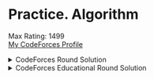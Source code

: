 # Practice. Algorithm
Max Rating: 1499  
[My CodeForces Profile](https://codeforces.com/profile/louis_LIU)  

<details>
<summary>CodeForces Round Solution</summary>
<table>
  <tr>
    <td></td>
    <td> A </td>
    <td> B </td>
    <td> C </td>
    <td> D </td>
    <td> E </td>
    <td> F </td>
    <td> G </td>
  </tr>
  <tr>
    <td>#667 (Div. 3)</td>
    <td><a href="https://github.com/louisfghbvc/other/blob/master/CodeForces/Round%20%23667%20(Div.%203)/A%20-%20Yet%20Another%20Two%20Integers%20Problem.cpp">Yet Another Two Integers Problem</a></td>
    <td><a href="https://github.com/louisfghbvc/other/blob/master/CodeForces/Round%20%23667%20(Div.%203)/B - Minimum Product.cpp">Minimum Product</a></td>
    <td><a href="https://github.com/louisfghbvc/other/blob/master/CodeForces/Round%20%23667%20(Div.%203)/C - Yet Another Array Restoration.cpp">Yet Another Array Restoration</a></td>
    <td><a href="https://github.com/louisfghbvc/other/blob/master/CodeForces/Round%20%23667%20(Div.%203)/D - Decrease the Sum of Digits.cpp">Decrease the Sum of Digits</a></td>
    <td><a href="https://github.com/louisfghbvc/other/blob/master/CodeForces/Round%20%23667%20(Div.%203)/E - Two Platforms.cpp">Two Platforms</a></td>
    <td><a href="https://github.com/louisfghbvc/other/blob/master/CodeForces/Round%20%23667%20(Div.%203)/F - Subsequences of Length Two.cpp">Subsequences of Length Two</a></td>
  </tr>
  <tr>
    <td>#666 (Div. 2)</td>
    <td><a href="https://github.com/louisfghbvc/other/blob/master/CodeForces/Round%20%23666%20(Div.%202)/A%20-%20Juggling%20Letters.cpp">Juggling Letters</a></td>
    <td><a href="https://github.com/louisfghbvc/other/blob/master/CodeForces/Round%20%23666%20(Div.%202)/B%20-%20Power%20Sequence.cpp">Power Sequence</a></td>
    <td><a href="https://github.com/louisfghbvc/other/blob/master/CodeForces/Round%20%23666%20(Div.%202)/C - Multiples of Length.cpp">Multiples of Length</a></td>
    <td><a href="https://github.com/louisfghbvc/other/blob/master/CodeForces/Round%20%23666%20(Div.%202)/D - Stoned Game.cpp">Stoned Game</a></td>
  </tr>
  <tr>
    <td>#665 (Div. 2)</td>
    <td><a href="https://github.com/louisfghbvc/other/blob/master/CodeForces/Round%20%23665/A%20-%20Distance%20and%20Axis.cpp">Distance and Axis</a></td>
    <td><a href="https://github.com/louisfghbvc/other/blob/master/CodeForces/Round%20%23665/B%20-%20Ternary%20Sequence.cpp">Ternary Sequence</a></td>
    <td><a href="https://github.com/louisfghbvc/other/blob/master/CodeForces/Round%20%23665/C%20-%20Mere%20Array.cpp">Mere Array</a></td>
    <td><a href="https://github.com/louisfghbvc/other/blob/master/CodeForces/Round%20%23665/D%20-%20Maximum%20Distributed%20Tree.cpp">Maximum Distributed Tree</a></td>
  </tr>
  <tr>
    <td>#664 (Div. 2)</td>
    <td><a href="https://github.com/louisfghbvc/other/blob/master/CodeForces/Round%20%23664%20(Div%202)/A%20-%20Boboniu%20Likes%20to%20Color%20Balls.cpp">Boboniu Likes to Color Balls</a></td>
    <td><a href="https://github.com/louisfghbvc/other/blob/master/CodeForces/Round%20%23664%20(Div%202)/B%20-%20Boboniu%20Plays%20Chess.cpp">Boboniu Plays Chess</a></td>
    <td><a href="https://github.com/louisfghbvc/other/blob/master/CodeForces/Round%20%23664%20(Div%202)/C%20-%20Boboniu%20and%20Bit%20Operations.cpp">Boboniu and Bit Operations</a></td>
    <td><a href="https://github.com/louisfghbvc/other/blob/master/CodeForces/Round%20%23664%20(Div%202)/D%20-%20Boboniu%20Chats%20with%20Du.cpp">Boboniu Chats with Du</a></td>
  </tr>
</table>
</details>

<details>
<summary>CodeForces Educational Round Solution</summary>
<table>
   <tr>
    <td></td>
    <td> A </td>
    <td> B </td>
    <td> C </td>
    <td> D </td>
    <td> E </td>
    <td> F </td>
    <td> G </td>
  </tr>
  
  <tr>
    <td>#94 (Div. 2)</td>
    <td><a href="https://github.com/louisfghbvc/other/blob/master/CodeForces/Educational%20Round%2094%20(Rated%20for%20Div.%202)/A%20-%20String%20Similarity.cpp">String Similarity</a></td>
    <td><a href="https://github.com/louisfghbvc/other/blob/master/CodeForces/Educational%20Round%2094%20(Rated%20for%20Div.%202)/B - RPG Protagonist.cpp">RPG Protagonist</a></td>
    <td><a href="https://github.com/louisfghbvc/other/blob/master/CodeForces/Educational%20Round%2094%20(Rated%20for%20Div.%202)/C - Binary String Reconstruction.cpp">Binary String Reconstruction</a></td>
    <td><a href="https://github.com/louisfghbvc/other/blob/master/CodeForces/Educational%20Round%2094%20(Rated%20for%20Div.%202)/D - Zigzags.cpp">Zigzags</a></td>
    <td><a href="https://github.com/louisfghbvc/other/blob/master/CodeForces/Educational%20Round%2094%20(Rated%20for%20Div.%202)/E - Clear the Multiset.cpp">Clear the Multiset</a></td>
  </tr>
  <tr>
    <td>#93 (Div. 2)</td>
    <td><a href="https://github.com/louisfghbvc/other/tree/master/CodeForces/Educational%20Round%2093/A - Bad Triangle.cpp">Bad Triangle</a></td>
    <td><a href="https://github.com/louisfghbvc/other/tree/master/CodeForces/Educational%20Round%2093/B - Substring Removal Game.cpp">Substring Removal Game</a></td>
    <td><a href="https://github.com/louisfghbvc/other/tree/master/CodeForces/Educational%20Round%2093/C - Good Subarrays.cpp">Good Subarrays</a></td>
    <td><a href="https://github.com/louisfghbvc/other/tree/master/CodeForces/Educational%20Round%2093/D - Colored Rectangles.cpp">Colored Rectangles</a></td>
    <td><a href="https://github.com/louisfghbvc/other/tree/master/CodeForces/Educational%20Round%2093/E - Two Types of Spells.cpp">Two Types of Spells</a></td>
  </tr>  
</table>
</details>
